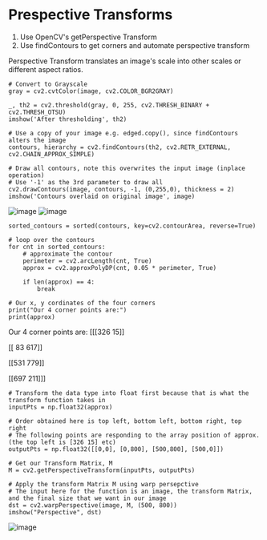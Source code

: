 # Prespective Transforms
1. Use OpenCV's getPerspective Transform
2. Use findContours to get corners and automate perspective transform

Perspective Transform translates an image's scale into other scales or different aspect ratios. 
    
    # Convert to Grayscale
    gray = cv2.cvtColor(image, cv2.COLOR_BGR2GRAY)
    
    _, th2 = cv2.threshold(gray, 0, 255, cv2.THRESH_BINARY + cv2.THRESH_OTSU)
    imshow('After thresholding', th2)
    
    # Use a copy of your image e.g. edged.copy(), since findContours alters the image
    contours, hierarchy = cv2.findContours(th2, cv2.RETR_EXTERNAL, cv2.CHAIN_APPROX_SIMPLE)
    
    # Draw all contours, note this overwrites the input image (inplace operation)
    # Use '-1' as the 3rd parameter to draw all
    cv2.drawContours(image, contours, -1, (0,255,0), thickness = 2)
    imshow('Contours overlaid on original image', image)

![image](https://github.com/tan200224/Blog/assets/68765056/1ebd51a8-7a24-42a9-a5ba-d0f774ab687c)
![image](https://github.com/tan200224/Blog/assets/68765056/11aa4dbc-6c46-404c-be17-0d2c5141082c)

    sorted_contours = sorted(contours, key=cv2.contourArea, reverse=True)
    
    # loop over the contours
    for cnt in sorted_contours:
    	# approximate the contour
    	perimeter = cv2.arcLength(cnt, True)
    	approx = cv2.approxPolyDP(cnt, 0.05 * perimeter, True)
    
    	if len(approx) == 4:
    		break
    
    # Our x, y cordinates of the four corners
    print("Our 4 corner points are:")
    print(approx)

Our 4 corner points are:
[[[326  15]]

 [[ 83 617]]

 [[531 779]]

 [[697 211]]]

    # Transform the data type into float first because that is what the transform function takes in
    inputPts = np.float32(approx)
    
    # Order obtained here is top left, bottom left, bottom right, top right
    # The following points are responding to the array position of approx. (the top left is [326 15] etc)
    outputPts = np.float32([[0,0], [0,800], [500,800], [500,0]])
    
    # Get our Transform Matrix, M
    M = cv2.getPerspectiveTransform(inputPts, outputPts)
    
    # Apply the transform Matrix M using warp persepctive
    # The input here for the function is an image, the transform Matrix, and the final size that we want in our image
    dst = cv2.warpPerspective(image, M, (500, 800))
    imshow("Perspective", dst)

![image](https://github.com/tan200224/Blog/assets/68765056/e670529c-861e-4481-ba48-49a538b44313)

